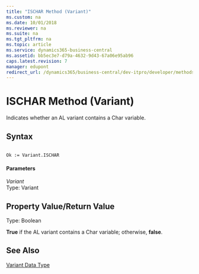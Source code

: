 ```yaml
---
title: "ISCHAR Method (Variant)"
ms.custom: na
ms.date: 10/01/2018
ms.reviewer: na
ms.suite: na
ms.tgt_pltfrm: na
ms.topic: article
ms.service: dynamics365-business-central
ms.assetid: bb5ec3e7-d79a-4632-9d43-67a06e95ab96
caps.latest.revision: 7
manager: edupont
redirect_url: /dynamics365/business-central/dev-itpro/developer/methods-auto/library
---
```


 

# ISCHAR Method (Variant)
Indicates whether an AL variant contains a Char variable.  
  
## Syntax  
  
```  
  
Ok := Variant.ISCHAR  
```  
  
#### Parameters  
 *Variant*  
 Type: Variant  
  
## Property Value/Return Value  
 Type: Boolean  
  
 **True** if the AL variant contains a Char variable; otherwise, **false**.  
  
## See Also  
 [Variant Data Type](../datatypes/devenv-variant-data-type.md)